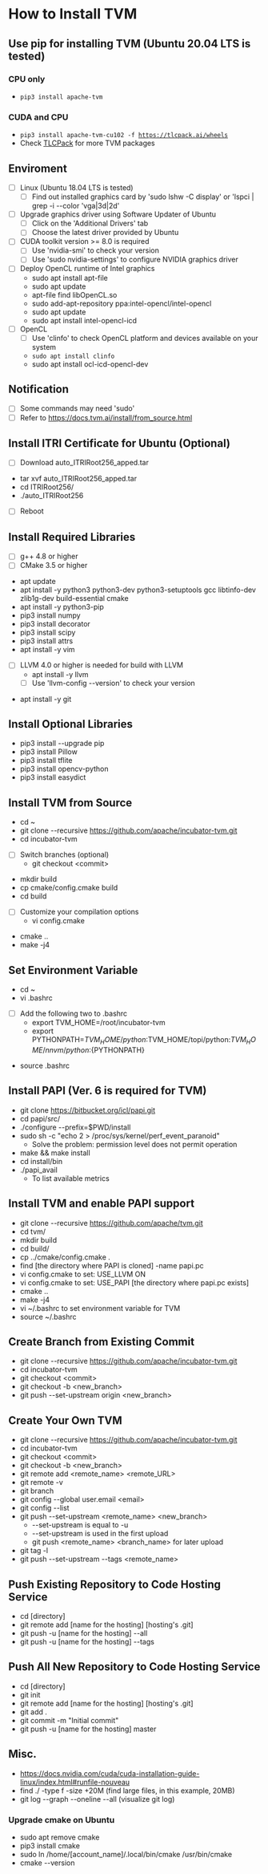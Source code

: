 # How to Install TVM
## Use pip for installing TVM (Ubuntu 20.04 LTS is tested)
### CPU only
* <code>pip3 install apache-tvm</code>
### CUDA and CPU
* <code>pip3 install apache-tvm-cu102 -f https://tlcpack.ai/wheels</code>
* Check [TLCPack](https://tlcpack.ai/) for more TVM packages
## Enviroment
- [ ] Linux (Ubuntu 18.04 LTS is tested)
  - [ ] Find out installed graphics card by 'sudo lshw -C display' or 'lspci | grep -i --color 'vga\|3d\|2d'
- [ ] Upgrade graphics driver using Software Updater of Ubuntu
  - [ ] Click on the 'Additional Drivers' tab
  - [ ] Choose the latest driver provided by Ubuntu
- [ ] CUDA toolkit version >= 8.0 is required
  - [ ] Use 'nvidia-smi' to check your version
  - [ ] Use 'sudo nvidia-settings' to configure NVIDIA graphics driver
- [ ] Deploy OpenCL runtime of Intel graphics
  * sudo apt install apt-file
  * sudo apt update
  * apt-file find libOpenCL.so
  * sudo add-apt-repository ppa:intel-opencl/intel-opencl
  * sudo apt update
  * sudo apt install intel-opencl-icd
- [ ] OpenCL
  - [ ] Use 'clinfo' to check OpenCL platform and devices available on your system
  * <code>sudo apt install clinfo</code>
  * sudo apt install ocl-icd-opencl-dev
## Notification
- [ ]  Some commands may need 'sudo'
- [ ]  Refer to https://docs.tvm.ai/install/from_source.html
## Install ITRI Certificate for Ubuntu (Optional)
- [ ] Download auto_ITRIRoot256_apped.tar
* tar xvf auto_ITRIRoot256_apped.tar
* cd ITRIRoot256/
* ./auto_ITRIRoot256
- [ ] Reboot
## Install Required Libraries
- [ ] g++ 4.8 or higher
- [ ] CMake 3.5 or higher
* apt update
* apt install -y python3 python3-dev python3-setuptools gcc libtinfo-dev zlib1g-dev build-essential cmake
* apt install -y python3-pip
* pip3 install numpy
* pip3 install decorator
* pip3 install scipy
* pip3 install attrs
* apt install -y vim
- [ ] LLVM 4.0 or higher is needed for build with LLVM
  * apt install -y llvm
  - [ ] Use 'llvm-config --version' to check your version
* apt install -y git
## Install Optional Libraries
* pip3 install --upgrade pip
* pip3 install Pillow
* pip3 install tflite
* pip3 install opencv-python
* pip3 install easydict
## Install TVM from Source
* cd ~
* git clone --recursive https://github.com/apache/incubator-tvm.git
* cd incubator-tvm
- [ ] Switch branches (optional)
  * git checkout &lt;commit>
* mkdir build
* cp cmake/config.cmake build
* cd build
- [ ] Customize your compilation options
  * vi config.cmake
* cmake ..
* make -j4
## Set Environment Variable
* cd ~
* vi .bashrc
- [ ] Add the following two to .bashrc
  * export TVM_HOME=/root/incubator-tvm
  * export PYTHONPATH=$TVM_HOME/python:$TVM_HOME/topi/python:$TVM_HOME/nnvm/python:${PYTHONPATH}
* source .bashrc
## Install PAPI (Ver. 6 is required for TVM)
* git clone https://bitbucket.org/icl/papi.git
* cd papi/src/
* ./configure --prefix=$PWD/install
* sudo sh -c "echo 2 > /proc/sys/kernel/perf_event_paranoid"
  * Solve the problem: permission level does not permit operation
* make && make install
* cd install/bin
* ./papi_avail
  * To list available metrics
## Install TVM and enable PAPI support
* git clone --recursive https://github.com/apache/tvm.git
* cd tvm/
* mkdir build
* cd build/
* cp ../cmake/config.cmake .
* find [the directory where PAPI is cloned] -name papi.pc
* vi config.cmake to set: USE_LLVM ON
* vi config.cmake to set: USE_PAPI [the directory where papi.pc exists]
* cmake ..
* make -j4
* vi ~/.bashrc to set environment variable for TVM
* source ~/.bashrc
## Create Branch from Existing Commit
* git clone --recursive https://github.com/apache/incubator-tvm.git
* cd incubator-tvm
* git checkout &lt;commit>
* git checkout -b &lt;new_branch>
* git push --set-upstream origin &lt;new_branch>
## Create Your Own TVM
* git clone --recursive https://github.com/apache/incubator-tvm.git
* cd incubator-tvm
* git checkout &lt;commit>
* git checkout -b &lt;new_branch>
* git remote add &lt;remote_name> &lt;remote_URL>
* git remote -v
* git branch
* git config --global user.email &lt;email>
* git config --list
* git push --set-upstream &lt;remote_name> &lt;new_branch>
    * --set-upstream is equal to -u
    * --set-upstream is used in the first upload
    * git push &lt;remote_name> &lt;branch_name> for later upload
* git tag -l
* git push --set-upstream --tags &lt;remote_name>
## Push Existing Repository to Code Hosting Service
* cd [directory]
* git remote add [name for the hosting] [hosting's .git]
* git push -u [name for the hosting] --all
* git push -u [name for the hosting] --tags
## Push All New Repository to Code Hosting Service
* cd [directory]
* git init
* git remote add [name for the hosting] [hosting's .git]
* git add .
* git commit -m "Initial commit"
* git push -u [name for the hosting] master
## Misc.
* https://docs.nvidia.com/cuda/cuda-installation-guide-linux/index.html#runfile-nouveau
* find ./ -type f -size +20M (find large files, in this example, 20MB)
* git log --graph --oneline --all (visualize git log)
### Upgrade cmake on Ubuntu
* sudo apt remove cmake
* pip3 install cmake
* sudo ln /home/[account_name]/.local/bin/cmake /usr/bin/cmake
* cmake --version
